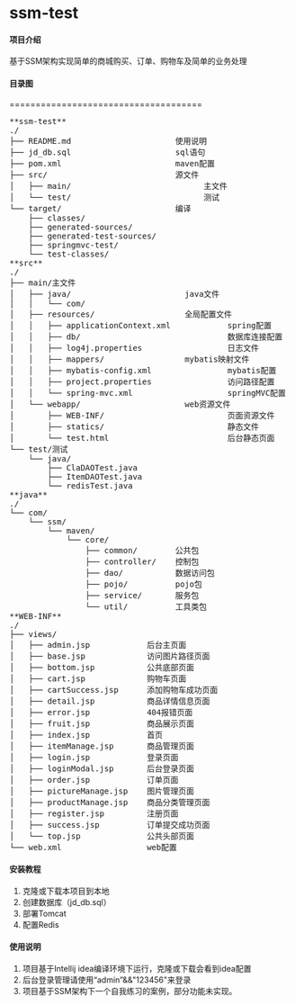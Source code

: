 # ssm-test

#### 项目介绍
基于SSM架构实现简单的商城购买、订单、购物车及简单的业务处理

#### 目录图
=====================================
<pre>
**ssm-test**
./
├── README.md                      使用说明
├── jd_db.sql                      sql语句
├── pom.xml                        maven配置
├── src/                           源文件
│   ├── main/                            主文件
│   └── test/                            测试
└── target/                        编译
    ├── classes/
    ├── generated-sources/
    ├── generated-test-sources/
    ├── springmvc-test/
    └── test-classes/
**src**
./
├── main/主文件
│   ├── java/                        java文件
│   │   └── com/
│   ├── resources/                   全局配置文件
│   │   ├── applicationContext.xml            spring配置
│   │   ├── db/                               数据库连接配置
│   │   ├── log4j.properties                  日志文件
│   │   ├── mappers/                 mybatis映射文件
│   │   ├── mybatis-config.xml                mybatis配置
│   │   ├── project.properties                访问路径配置
│   │   └── spring-mvc.xml                    springMVC配置
│   └── webapp/                      web资源文件
│       ├── WEB-INF/                          页面资源文件
│       ├── statics/                          静态文件
│       └── test.html                         后台静态页面
└── test/测试
    └── java/
        ├── ClaDAOTest.java
        ├── ItemDAOTest.java
        └── redisTest.java
**java**
./
└── com/
    └── ssm/
        └── maven/
            └── core/
                ├── common/        公共包
                ├── controller/    控制包
                ├── dao/           数据访问包
                ├── pojo/          pojo包
                ├── service/       服务包
                └── util/          工具类包
**WEB-INF**
./
├── views/
│   ├── admin.jsp            后台主页面
│   ├── base.jsp             访问图片路径页面
│   ├── bottom.jsp           公共底部页面
│   ├── cart.jsp             购物车页面
│   ├── cartSuccess.jsp      添加购物车成功页面
│   ├── detail.jsp           商品详情信息页面
│   ├── error.jsp            404报错页面
│   ├── fruit.jsp            商品展示页面
│   ├── index.jsp            首页
│   ├── itemManage.jsp       商品管理页面
│   ├── login.jsp            登录页面
│   ├── loginModal.jsp       后台登录页面
│   ├── order.jsp            订单页面
│   ├── pictureManage.jsp    图片管理页面
│   ├── productManage.jsp    商品分类管理页面
│   ├── register.jsp         注册页面
│   ├── success.jsp          订单提交成功页面
│   └── top.jsp              公共头部页面
└── web.xml                  web配置
</pre>


#### 安装教程

1. 克隆或下载本项目到本地
2. 创建数据库（jd_db.sql）
3. 部署Tomcat
4. 配置Redis

#### 使用说明

1. 项目基于Intellij idea编译环境下运行，克隆或下载会看到idea配置
2. 后台登录管理请使用“admin”&&"123456"来登录
3. 项目基于SSM架构下一个自我练习的案例，部分功能未实现。



